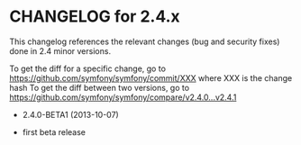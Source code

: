 CHANGELOG for 2.4.x
===================

This changelog references the relevant changes (bug and security fixes) done
in 2.4 minor versions.

To get the diff for a specific change, go to https://github.com/symfony/symfony/commit/XXX where XXX is the change hash
To get the diff between two versions, go to https://github.com/symfony/symfony/compare/v2.4.0...v2.4.1

* 2.4.0-BETA1 (2013-10-07)

 * first beta release

